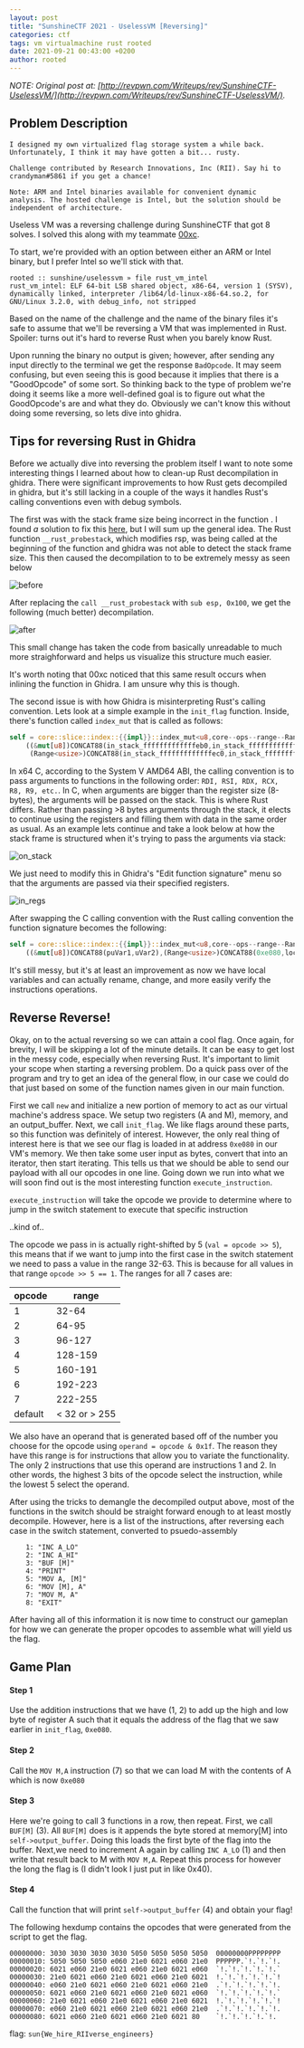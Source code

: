 ```yaml
---
layout: post
title: "SunshineCTF 2021 - UselessVM [Reversing]"
categories: ctf
tags: vm virtualmachine rust rooted
date: 2021-09-21 00:43:00 +0200
author: rooted
---
```


*NOTE: Original post at: [http://revpwn.com/Writeups/rev/SunshineCTF-UselessVM/](http://revpwn.com/Writeups/rev/SunshineCTF-UselessVM/).*

## Problem Description
```
I designed my own virtualized flag storage system a while back. Unfortunately, I think it may have gotten a bit... rusty.

Challenge contributed by Research Innovations, Inc (RII). Say hi to crandyman#5861 if you get a chance!

Note: ARM and Intel binaries available for convenient dynamic analysis. The hosted challenge is Intel, but the solution should be independent of architecture.
```
Useless VM was a reversing challenge during SunshineCTF that got 8 solves. I solved this along with my teammate [00xc](https://twitter.com/00xc1).

To start, we're provided with an option between either an ARM or Intel binary, but I prefer Intel so we'll stick with that.

```
rooted :: sunshine/uselessvm » file rust_vm_intel
rust_vm_intel: ELF 64-bit LSB shared object, x86-64, version 1 (SYSV), dynamically linked, interpreter /lib64/ld-linux-x86-64.so.2, for GNU/Linux 3.2.0, with debug_info, not stripped
```

Based on the name of the challenge and the name of the binary files it's safe to assume that we'll be reversing a VM that was implemented in Rust. Spoiler: turns out it's hard to reverse Rust when you barely know Rust.

Upon running the binary no output is given; however, after sending any input directly to the terminal we get the response `BadOpcode`. It may seem confusing, but even seeing this is good because it implies that there is a "GoodOpcode" of some sort. So thinking back to the type of problem we're doing it seems like a more well-defined goal is to figure out what the GoodOpcode's are and what they do. Obviously we can't know this without doing some reversing, so lets dive into ghidra.

## Tips for reversing Rust in Ghidra

Before we actually dive into reversing the problem itself I want to note some interesting things I learned about how to clean-up Rust decompilation in ghidra. There were significant improvements to how Rust gets decompiled in ghidra, but it's still lacking in a couple of the ways it handles Rust's calling conventions even with debug symbols.

The first was with the stack frame size being incorrect in the function . I found *a* solution to fix this [here](https://daniao.ws/inctf-20/jazz), but I will sum up the general idea. The Rust function `__rust_probestack`, which modifies rsp, was being called at the beginning of the function and ghidra was not able to detect the stack frame size. This then caused the decompilation to to be extremely messy as seen below

![before](before_change.png)

After replacing the `call __rust_probestack` with `sub esp, 0x100`, we get the following (much better) decompilation.

![after](after_change.png)

This small change has taken the code from basically unreadable to much more straighforward and helps us visualize this structure much easier.

It's worth noting that 00xc noticed that this same result occurs when inlining the function in Ghidra. I am unsure why this is though.

The second issue is with how Ghidra is misinterpreting Rust's calling convention. Lets look at a simple example in the `init_flag` function. Inside, there's function called `index_mut` that is called as follows:

```rust
self = core::slice::index::{{impl}}::index_mut<u8,core--ops--range--Range<usize>>
    ((&mut[u8])CONCAT88(in_stack_fffffffffffffeb0,in_stack_fffffffffffffea8),
     (Range<usize>)CONCAT88(in_stack_fffffffffffffec0,in_stack_fffffffffffffeb8));
```

In x64 C, according to the System V AMD64 ABI, the calling convention is to pass arguments to functions in the following order: `RDI, RSI, RDX, RCX, R8, R9, etc.`. In C, when arguments are bigger than the register size (8-bytes), the arguments will be passed on the stack. This is where Rust differs. Rather than passing >8 bytes arguments through the stack, it elects to continue using the registers and filling them with data in the same order as usual. As an example lets continue and take a look below at how the stack frame is structured when it's trying to pass the arguments via stack:

![on_stack](on_stack.png)

We just need to modify this in Ghidra's "Edit function signature" menu so that the arguments are passed via their specified registers.

![in_regs](in_regs.png)

After swapping the C calling convention with the Rust calling convention the function signature becomes the following:

```rust
self = core::slice::index::{{impl}}::index_mut<u8,core--ops--range--Range<usize>>
    ((&mut[u8])CONCAT88(puVar1,uVar2),(Range<usize>)CONCAT88(0xe080,local_38));
```

It's still messy, but it's at least an improvement as now we have local variables and can actually rename, change, and more easily verify the instructions operations.

## Reverse Reverse!

Okay, on to the actual reversing so we can attain a cool flag. Once again, for brevity, I will be skipping a lot of the minute details. It can be easy to get lost in the messy code, especially when reversing Rust. It's important to limit your scope when starting a reversing problem. Do a quick pass over of the program and try to get an idea of the general flow, in our case we could do that just based on some of the function names given in our main function.

First we call `new` and initialize a new portion of memory to act as our virtual machine's address space. We setup two registers (A and M), memory, and an output_buffer. Next, we call `init_flag`. We like flags around these parts, so this function was definitely of interest. However, the only real thing of interest here is that we see our flag is loaded in at address `0xe080` in our VM's memory. We then take some user input as bytes, convert that into an iterator, then start iterating. This tells us that we should be able to send our payload with all our opcodes in one line. Going down we run into what we will soon find out is the most interesting function `execute_instruction`.

`execute_instruction` will take the opcode we provide to determine where to jump in the switch statement to execute that specific instruction

..kind of..

The opcode we pass in is actually right-shifted by 5 (`val = opcode >> 5`), this means that if we want to jump into the first case in the switch statement we need to pass a value in the range 32-63. This is because for all values in that range `opcode >> 5 == 1`. The ranges for all 7 cases are:


|     opcode    |   range                       |
|---------------|-------------------------------|
|       1       |    32-64                      |
|       2       |    64-95                      |
|       3       |    96-127                     |
|       4       |    128-159                    |
|       5       |    160-191                    |
|       6       |    192-223                    |
|       7       |    222-255                    |
|    default    |    < 32 or > 255              |

We also have an operand that is generated based off of the number you choose for the opcode using `operand = opcode & 0x1f`. The reason they have this range is for instructions that allow you to variate the functionality. The only 2 instructions that use this operand are instructions 1 and 2. In other words, the highest 3 bits of the opcode select the instruction, while the lowest 5 select the operand.

After using the tricks to demangle the decompiled output above, most of the functions in the switch should be straight forward enough to at least mostly decompile. However, here is a list of the instructions, after reversing each case in the switch statement, converted to psuedo-assembly

```
    1: "INC A_LO"
    2: "INC A_HI"
    3: "BUF [M]"
    4: "PRINT"
    5: "MOV A, [M]"
    6: "MOV [M], A"
    7: "MOV M, A"
    8: "EXIT"
```

After having all of this information it is now time to construct our gameplan for how we can generate the proper opcodes to assemble what will yield us the flag.

## Game Plan

#### Step 1
Use the addition instructions that we have (1, 2) to add up the high and low byte of register A such that it equals the address of the flag that we saw earlier in `init_flag`, `0xe080`.

#### Step 2
Call the `MOV M,A` instruction (7) so that we can load M with the contents of A which is now `0xe080`

#### Step 3
Here we're going to call 3 functions in a row, then repeat. First, we call `BUF[M]` (3). All `BUF[M]` does is it appends the byte stored at memory[M] into `self->output_buffer`. Doing this loads the first byte of the flag into the buffer. Next,we need to increment A again by calling `INC A_LO` (1) and then write that result back to M with `MOV M,A`. Repeat this process for however the long the flag is (I didn't look I just put in like 0x40).

#### Step 4
Call the function that will print `self->output_buffer` (4) and obtain your flag!

The following hexdump contains the opcodes that were generated from the script to get the flag.
```
00000000: 3030 3030 3030 3030 5050 5050 5050 5050  00000000PPPPPPPP
00000010: 5050 5050 5050 e060 21e0 6021 e060 21e0  PPPPPP.`!.`!.`!.
00000020: 6021 e060 21e0 6021 e060 21e0 6021 e060  `!.`!.`!.`!.`!.`
00000030: 21e0 6021 e060 21e0 6021 e060 21e0 6021  !.`!.`!.`!.`!.`!
00000040: e060 21e0 6021 e060 21e0 6021 e060 21e0  .`!.`!.`!.`!.`!.
00000050: 6021 e060 21e0 6021 e060 21e0 6021 e060  `!.`!.`!.`!.`!.`
00000060: 21e0 6021 e060 21e0 6021 e060 21e0 6021  !.`!.`!.`!.`!.`!
00000070: e060 21e0 6021 e060 21e0 6021 e060 21e0  .`!.`!.`!.`!.`!.
00000080: 6021 e060 21e0 6021 e060 21e0 6021 80    `!.`!.`!.`!.`!.
```

flag: `sun{We_hire_RIIverse_engineers}`